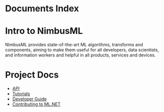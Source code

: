 Documents Index
===============

Intro to NimbusML
===============

NimbusML provides state-of-the-art ML algorithms, transforms and components, aiming to make them useful for all developers, data scientists, and information workers and helpful in all products, services and devices.

Project Docs
============

- [API](https://docs.microsoft.com/en-us/nimbusml/overview)
- [Tutorials](https://docs.microsoft.com/en-us/nimbusml/tutorials)
- [Developer Guide](developers/developer-guide.md)
- [Contributing to ML.NET](project-docs/contributing.md)